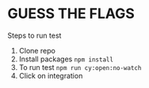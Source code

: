 # GUESS THE FLAGS

Steps to run test

1. Clone repo
2. Install packages
`npm install`
3. To run test
`npm run cy:open:no-watch`
4. Click on integration
